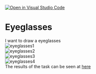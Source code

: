 [![Open in Visual Studio Code](https://classroom.github.com/assets/open-in-vscode-f059dc9a6f8d3a56e377f745f24479a46679e63a5d9fe6f495e02850cd0d8118.svg)](https://classroom.github.com/online_ide?assignment_repo_id=5691038&assignment_repo_type=AssignmentRepo)
# Eyeglasses
I want to draw a eyeglasses\
![eyeglasses1](https://user-images.githubusercontent.com/81345045/134112443-d9b19be1-a15e-4195-9dda-2ddd3e8aacea.png)\
![eyeglasses2](https://user-images.githubusercontent.com/81345045/134112493-8f99c1a5-8b91-4174-aaf3-48392718426d.png)\
![eyeglasses3](https://user-images.githubusercontent.com/81345045/134112682-345a161f-c71b-41bb-9bd1-9a3a2b5948c9.png)\
![eyeglasses4](https://user-images.githubusercontent.com/81345045/134112763-bd2428ac-693d-4624-a3b7-5e4c97c67f56.png)\
The results of the task can be seen at <a href = "https://cg2021e.github.io/assignment-1-DwinandaBagoes/" target="_blank">here</a>

